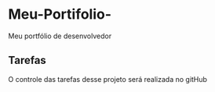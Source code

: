 # Meu-Portifolio-
Meu portfólio de desenvolvedor 

## Tarefas 
  O controle das tarefas desse projeto será realizada no gitHub
  